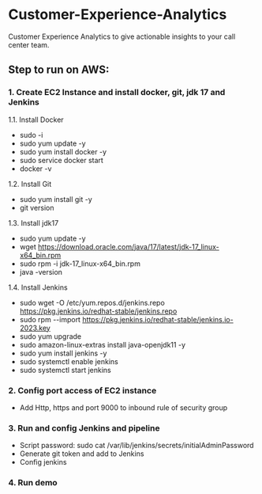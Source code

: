 # Customer-Experience-Analytics
Customer Experience Analytics to give actionable insights to your call center team.

## Step to run on AWS:
### 1. Create EC2 Instance and install docker, git, jdk 17 and Jenkins

1.1. Install Docker
- sudo -i
- sudo yum update -y
- sudo yum install docker -y
- sudo service docker start
- docker -v

1.2. Install Git
- sudo yum install git -y
- git version


1.3. Install jdk17
- sudo yum update -y
- wget https://download.oracle.com/java/17/latest/jdk-17_linux-x64_bin.rpm
- sudo rpm -i jdk-17_linux-x64_bin.rpm
- java -version

1.4. Install Jenkins
- sudo wget -O /etc/yum.repos.d/jenkins.repo \
    https://pkg.jenkins.io/redhat-stable/jenkins.repo
- sudo rpm --import https://pkg.jenkins.io/redhat-stable/jenkins.io-2023.key
- sudo yum upgrade
- sudo amazon-linux-extras install java-openjdk11 -y
- sudo yum install jenkins -y
- sudo systemctl enable jenkins
- sudo systemctl start jenkins

### 2. Config port access of EC2 instance
- Add Http, https and port 9000 to inbound rule of security group

### 3. Run and config Jenkins and pipeline
- Script password: sudo cat /var/lib/jenkins/secrets/initialAdminPassword
- Generate git token and add to Jenkins
- Config jenkins

### 4. Run demo 
